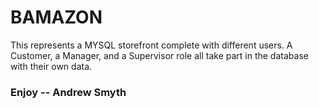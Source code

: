 # BAMAZON

This represents a MYSQL storefront complete with different users. A Customer, a Manager, and a Supervisor role all take part in the database with their own data.

### Enjoy -- Andrew Smyth